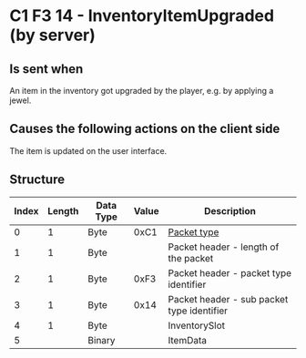 # C1 F3 14 - InventoryItemUpgraded (by server)

## Is sent when

An item in the inventory got upgraded by the player, e.g. by applying a jewel.

## Causes the following actions on the client side

The item is updated on the user interface.

## Structure

| Index | Length | Data Type | Value | Description |
|-------|--------|-----------|-------|-------------|
| 0 | 1 |   Byte   | 0xC1  | [Packet type](PacketTypes.md) |
| 1 | 1 |    Byte   |      | Packet header - length of the packet |
| 2 | 1 |    Byte   | 0xF3  | Packet header - packet type identifier |
| 3 | 1 |    Byte   | 0x14  | Packet header - sub packet type identifier |
| 4 | 1 | Byte |  | InventorySlot |
| 5 |  | Binary |  | ItemData |